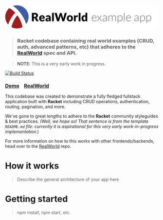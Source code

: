 # ![Racket RealWorld Example App](logo.png)

> ### Racket codebase containing real world examples (CRUD, auth, advanced patterns, etc) that adheres to the [RealWorld](https://github.com/gothinkster/realworld) spec and API.

> **NOTE:** This is a very early work in progress.

[![Build Status](https://travis-ci.com/LiberalArtist/racket-realworld-example-app.svg?branch=master)](https://travis-ci.com/LiberalArtist/racket-realworld-example-app)

### [Demo](https://github.com/gothinkster/realworld)&nbsp;&nbsp;&nbsp;&nbsp;[RealWorld](https://github.com/gothinkster/realworld)


This codebase was created to demonstrate a fully fledged fullstack application built with **Racket** including CRUD operations, authentication, routing, pagination, and more.

We've gone to great lengths to adhere to the **Racket** community styleguides & best practices.
_(Well, we hope so! That sentence is from the template `README.md` file:
currently it is aspirational for this very early work-in-progress
implementation._)

For more information on how to this works with other frontends/backends, head over to the [RealWorld](https://github.com/gothinkster/realworld) repo.


# How it works

> Describe the general architecture of your app here

# Getting started

> npm install, npm start, etc.
